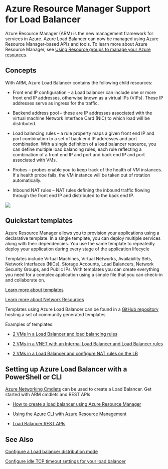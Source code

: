 <properties
   pageTitle="Azure Resource Manager support for Load Balancer Preview | Microsoft Azure "
   description="Using powershell for Load Balancer with Azure Resource Manager (ARM) in preview. Using templates for load balancer"
   services="load-balancer"
   documentationCenter="na"
   authors="joaoma"
   manager="adinah"
   editor="tysonn" />
<tags
   ms.service="load-balancer"
   ms.devlang="na"
   ms.topic="article"
   ms.tgt_pltfrm="na"
   ms.workload="infrastructure-services"
   ms.date="10/16/2015"
   ms.author="joaoma" />


# Azure Resource Manager Support for Load Balancer 

Azure Resource Manager (ARM) is the new management framework for services in Azure. Azure Load Balancer can now be managed using Azure Resource Manager-based APIs and tools. To learn more about Azure Resource Manager, see [Using Resource groups to manage your Azure resources](../azure-preview-portal-using-resource-groups.md).

## Concepts

With ARM, Azure Load Balancer contains the following child resources:

- Front end IP configuration – a Load balancer can include one or more front end IP addresses, otherwise known as a virtual IPs (VIPs). These IP addresses serve as ingress for the traffic.

- Backend address pool – these are IP addresses associated with the virtual machine Network Interface Card (NIC) to which load will be distributed.

- Load balancing rules – a rule property maps a given front end IP and port combination to a set of back end IP addresses and port combination. With a single definition of a load balancer resource, you can define multiple load balancing rules, each rule reflecting a combination of a front end IP and port and back end IP and port associated with VMs.

- Probes – probes enable you to keep track of the health of VM instances. If a health probe fails, the VM instance will be taken out of rotation automatically.

- Inbound NAT rules – NAT rules defining the inbound traffic flowing through the front end IP and distributed to the back end IP.


![](./media/load-balancer-arm/load-balancer-arm.png)



## Quickstart templates
Azure Resource Manager allows you to provision your applications using a declarative template. In a single template, you can deploy multiple services along with their dependencies. You use the same template to repeatedly deploy your application during every stage of the application lifecycle

Templates include Virtual Machines, Virtual Networks, Availability Sets, Network Interfaces (NICs), Storage Accounts, Load Balancers, Network Security Groups, and Public IPs. With templates you can create everything you need for a complex application using a simple file that you can check-in and collaborate on.

[Learn more about templates](http://go.microsoft.com/fwlink/?LinkId=544798)

[Learn more about Network Resources](../resource-groups-networking)

Templates using Azure Load Balancer can be found in a [GitHub repository](https://github.com/Azure/azure-quickstart-templates) hosting a set of community generated templates

Examples of templates:

- [2 VMs in a Load Balancer and load balancing rules](http://go.microsoft.com/fwlink/?LinkId=544799)

- [2 VMs in a VNET with an Internal Load Balancer and Load Balancer rules](http://go.microsoft.com/fwlink/?LinkId=544800)

- [2 VMs in a Load Balancer and configure NAT rules on the LB](http://go.microsoft.com/fwlink/?LinkId=544801)


## Setting up Azure Load Balancer with a PowerShell or CLI

[Azure Networking Cmdlets](https://msdn.microsoft.com/library/azure/mt163510.aspx) can be used to create a Load Balancer. Get started with ARM cmdlets and REST APIs

- [How to create a load balancer using Azure Resource Manager](../load-balancer-arm-powershell)

- [Using the Azure CLI with Azure Resource Management](../xplat-cli-azure-resource-manager)

- [Load Balancer REST APIs](https://msdn.microsoft.com/library/azure/mt163651.aspx)


## See Also

[Configure a Load balancer distribution mode](load-balancer-distribution-mode.md)

[Configure idle TCP timeout settings for your load balancer](load-balancer-tcp-idle-timeout.md)
 
